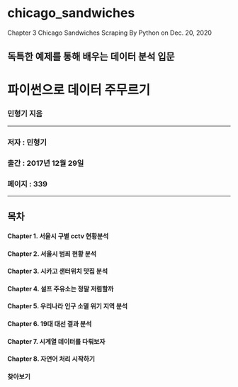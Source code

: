 # chicago_sandwiches
Chapter 3 Chicago Sandwiches Scraping By Python on Dec. 20, 2020

## 독특한 예제를 통해 배우는 데이터 분석 입문
# 파이썬으로 데이터 주무르기
### 민형기 지음
---
### 저자 : 민형기
### 출간 : 2017년 12월 29일
### 페이지 : 339
---
## 목차
#### Chapter 1. 서울시 구별 cctv 현황분석
#### Chapter 2. 서울시 범죄 현황 분석
#### Chapter 3. 시카고 샌터위치 맛집 분석
#### Chapter 4. 설프 주유소는 정말 저렴할까
#### Chapter 5. 우리나라 인구 소멸 위기 지역 분석
#### Chapter 6. 19대 대선 결과 분석
#### Chapter 7. 시계열 데이터를 다뤄보자
#### Chapter 8. 자연어 처리 시작하기
#### 찾아보기

